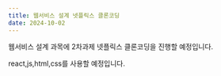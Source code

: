 ```yaml
---
title: 웹서비스 설계 넷플릭스 클론코딩
date: 2024-10-02
---
```


웹서비스 설계 과목에 2차과제 넷플릭스 클론코딩을 진행할 예정입니다.

<!--more-->

react,js,html,css를 사용할 예정입니다.